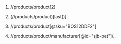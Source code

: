 1. //products/product[2]

2. (//products/product)[last()]

3. //products/product[@sku="BOS12DDF2"]

4. //products/product/manufacturer[@id="sjb-pet"]/..